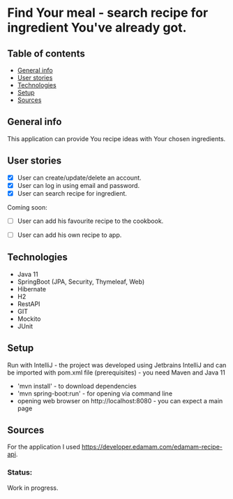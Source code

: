 # Find Your meal - search recipe for ingredient You've already got.


## Table of contents
* [General info](#general-info)
* [User stories](#user_stories)
* [Technologies](#technologies)
* [Setup](#setup)
* [Sources](#sources)


## General info
This application can provide You recipe ideas with Your chosen ingredients.

## User stories
 - [x] User can create/update/delete an account.
 - [x] User can log in using email and password.
 - [x] User can search recipe for ingredient.

Coming soon:

 - [ ] User can add his favourite recipe to the cookbook.

 - [ ] User can add his own recipe to app.
	
## Technologies
* Java 11
* SpringBoot (JPA, Security, Thymeleaf, Web)
* Hibernate
* H2
* RestAPI
* GIT 
* Mockito
* JUnit
	
## Setup
Run with IntelliJ - the project was developed using Jetbrains IntelliJ and can be imported with pom.xml file
(prerequisites) - you need Maven and Java 11
* 'mvn install' - to download dependencies
* 'mvn spring-boot:run' - for opening via command line
* opening web browser on http://localhost:8080 - you can expect a main page

## Sources
For the application I used https://developer.edamam.com/edamam-recipe-api.

### Status:
Work in progress. 